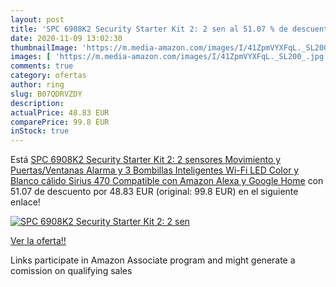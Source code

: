 ```yaml
---
layout: post
title: 'SPC 6908K2 Security Starter Kit 2: 2 sen al 51.07 % de descuento'
date: 2020-11-09 13:02:30
thumbnailImage: 'https://m.media-amazon.com/images/I/41ZpmVYXFqL._SL200_.jpg'
images: [ 'https://m.media-amazon.com/images/I/41ZpmVYXFqL._SL200_.jpg' ]
comments: true
category: ofertas
author: ring
slug: B07QDRVZDY
description:
actualPrice: 48.83 EUR
comparePrice: 99.8 EUR
inStock: true
---
```


Está [SPC 6908K2 Security Starter Kit 2: 2 sensores  Movimiento y Puertas/Ventanas   Alarma y 3 Bombillas Inteligentes Wi-Fi LED Color y Blanco cálido Sirius 470  Compatible con Amazon Alexa y Google Home](https://www.amazon.es/dp/B07QDRVZDY/?tag=tolees-21) con 51.07 de descuento por 48.83 EUR (original: 99.8 EUR) en el siguiente enlace!

[![SPC 6908K2 Security Starter Kit 2: 2 sen](https://m.media-amazon.com/images/I/41ZpmVYXFqL._SL200_.jpg)](https://www.amazon.es/dp/B07QDRVZDY/?tag=tolees-21)

[Ver la oferta!!](https://www.amazon.es/dp/B07QDRVZDY/?tag=tolees-21)

Links participate in Amazon Associate program and might generate a comission on qualifying sales


